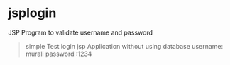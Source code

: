 # jsplogin
JSP Program to validate username and password
>simple Test login jsp Application without using database 
>username: murali password :1234
